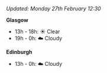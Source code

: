 *Updated: Monday 27th February 12:30*

**Glasgow**

* 13h - 18h: :sunny: Clear
* 19h - 0h: :cloud: Cloudy

**Edinburgh**

* 13h - 0h: :cloud: Cloudy

